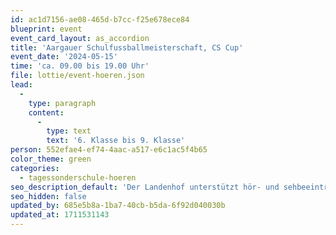 ```yaml
---
id: ac1d7156-ae08-465d-b7cc-f25e678ece84
blueprint: event
event_card_layout: as_accordion
title: 'Aargauer Schulfussballmeisterschaft, CS Cup'
event_date: '2024-05-15'
time: 'ca. 09.00 bis 19.00 Uhr'
file: lottie/event-hoeren.json
lead:
  -
    type: paragraph
    content:
      -
        type: text
        text: '6. Klasse bis 9. Klasse'
person: 552efae4-ef74-4aac-a517-e6c1ac5f4b65
color_theme: green
categories:
  - tagessonderschule-hoeren
seo_description_default: 'Der Landenhof unterstützt hör- und sehbeeinträchtigte Kinder & Jugendliche in ihrem selbstbestimmten Leben durch Förderung ihrer Fähigkeiten & Entwicklung'
seo_hidden: false
updated_by: 685e5b8a-1ba7-40cb-b5da-6f92d040030b
updated_at: 1711531143
---
```

